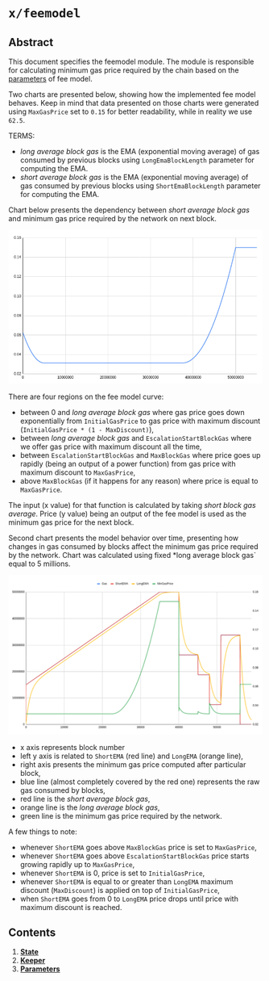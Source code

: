<!--
order: 0
title: Fee model Overview
parent:
  title: "feemodel"
-->

# `x/feemodel`

## Abstract

This document specifies the feemodel module. The module is responsible for calculating minimum gas price required by the chain based on the [parameters](03_params.md) of fee model.

Two charts are presented below, showing how the implemented fee model behaves. Keep in mind that data presented on those charts were generated using `MaxGasPrice` set to `0.15` for better readability, while in reality we use `62.5`.

TERMS:
- *long average block gas* is the EMA (exponential moving average) of gas consumed by previous blocks using `LongEmaBlockLength` parameter for computing the EMA.
- *short average block gas* is the EMA (exponential moving average) of gas consumed by previous blocks using `ShortEmaBlockLength` parameter for computing the EMA.

Chart below presents the dependency between *short average block gas* and minimum gas price required by the network on next block.

![Fee model curve](assets/curve.png)

There are four regions on the fee model curve:
- between 0 and *long average block gas* where gas price goes down exponentially from `InitialGasPrice` to gas price with maximum discount (`InitialGasPrice * (1 - MaxDiscount)`),
- between *long average block gas* and `EscalationStartBlockGas` where we offer gas price with maximum discount all the time,
- between `EscalationStartBlockGas` and `MaxBlockGas` where price goes up rapidly (being an output of a power function) from gas price with maximum discount to `MaxGasPrice`,
- above `MaxBlockGas` (if it happens for any reason) where price is equal to `MaxGasPrice`.

The input (x value) for that function is calculated by taking *short block gas average*.
Price (y value) being an output of the fee model is used as the minimum gas price for the next block.

Second chart presents the model behavior over time, presenting how changes in gas consumed by blocks affect the minimum gas price required by the network. Chart was calculated using fixed *long average block gas` equal to 5 millions. 

![Fee model time series](assets/time_series.png)

- x axis represents block number
- left y axis is related to `ShortEMA` (red line) and `LongEMA` (orange line),
- right axis presents the minimum gas price computed after particular block,
- blue line (almost completely covered by the red one) represents the raw gas consumed by blocks,
- red line is the *short average block gas*,
- orange line is the *long average block gas*,
- green line is the minimum gas price required by the network.

A few things to note:
- whenever `ShortEMA` goes above `MaxBlockGas` price is set to `MaxGasPrice`,
- whenever `ShortEMA` goes above `EscalationStartBlockGas` price starts growing rapidly up to `MaxGasPrice`,
- whenever `ShortEMA` is 0, price is set to `InitialGasPrice`,
- whenever `ShortEMA` is equal to or greater than `LongEMA` maximum discount (`MaxDiscount`) is applied on top of `InitialGasPrice`,
- when `ShortEMA` goes from 0 to `LongEMA` price drops until price with maximum discount is reached.

## Contents

1. **[State](01_state.md)**
2. **[Keeper](02_keeper.md)**
5. **[Parameters](03_params.md)**
